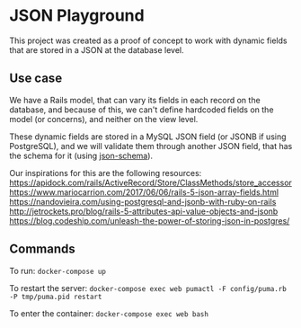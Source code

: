 # JSON Playground

This project was created as a proof of concept to work with dynamic fields that
are stored in a JSON at the database level.

## Use case

We have a Rails model, that can vary its fields in each record on the database, and because of this,
we can't define hardcoded fields on the model (or concerns), and neither on the view level.

These dynamic fields are stored in a MySQL JSON field (or JSONB if using PostgreSQL), and we
will validate them through another JSON field, that has the schema for it (using [json-schema](https://json-schema.org)).

Our inspirations for this are the following resources:  
https://apidock.com/rails/ActiveRecord/Store/ClassMethods/store_accessor  
https://www.mariocarrion.com/2017/06/06/rails-5-json-array-fields.html  
https://nandovieira.com/using-postgresql-and-jsonb-with-ruby-on-rails  
http://jetrockets.pro/blog/rails-5-attributes-api-value-objects-and-jsonb  
https://blog.codeship.com/unleash-the-power-of-storing-json-in-postgres/

## Commands

To run: `docker-compose up`

To restart the server: `docker-compose exec web pumactl -F config/puma.rb -P tmp/puma.pid restart`

To enter the container: `docker-compose exec web bash`
